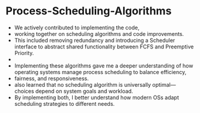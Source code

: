 # Process-Scheduling-Algorithms

* We actively contributed to implementing the code,
* working together on scheduling algorithms and code improvements.
* This included removing redundancy and introducing a Scheduler interface to abstract shared functionality between FCFS and Preemptive Priority.
* 
* Implementing these algorithms gave me a deeper understanding of how operating systems manage process scheduling to balance efficiency,
* fairness, and responsiveness.
* also learned that no scheduling algorithm is universally optimal—choices depend on system goals and workload.
* By implementing both, I better understand how modern OSs adapt scheduling strategies to different needs.